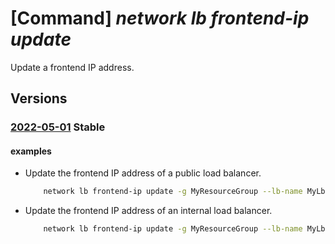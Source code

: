 # [Command] _network lb frontend-ip update_

Update a frontend IP address.

## Versions

### [2022-05-01](/Resources/mgmt-plane/L3N1YnNjcmlwdGlvbnMve30vcmVzb3VyY2Vncm91cHMve30vcHJvdmlkZXJzL21pY3Jvc29mdC5uZXR3b3JrL2xvYWRiYWxhbmNlcnMve30=/2022-05-01.xml) **Stable**

<!-- mgmt-plane /subscriptions/{}/resourcegroups/{}/providers/microsoft.network/loadbalancers/{} 2022-05-01 properties.frontendIPConfigurations[] -->

#### examples

- Update the frontend IP address of a public load balancer.
    ```bash
        network lb frontend-ip update -g MyResourceGroup --lb-name MyLb -n MyFrontendIp --public-ip-address MyNewPublicIp
    ```

- Update the frontend IP address of an internal load balancer.
    ```bash
        network lb frontend-ip update -g MyResourceGroup --lb-name MyLb -n MyFrontendIp --private-ip-address 10.10.10.50
    ```
